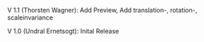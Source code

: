 V 1.1 (Thorsten Wagner): Add Preview, Add translation-, rotation-, scaleinvariance

V 1.0 (Undral Ernetsogt): Inital Release